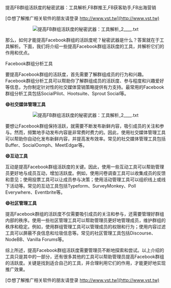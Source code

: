 提高FB群组活跃度的秘密武器：工具解析,FB群推王,FB获客助手,FB出海营销

[😍想了解推广相关软件的朋友请登录 http://www.vst.tw](http://www.vst.tw)

 <center><img src="https://vst.tw/MP4/tuiguang/png/8.png" alt="提高FB群组活跃度的秘密武器：工具解析_2____.txt"></center>

那么，如何才能提高Facebook群组的活跃度呢？秘密武器是什么？答案就在于工具解析。下面，我们将介绍一些提高Facebook群组活跃度的工具，并解析它们的作用和优点。

Facebook群组分析工具

要提高Facebook群组的活跃度，首先需要了解群组成员的行为和兴趣。Facebook群组分析工具可以帮助你了解群组成员的活跃度、参与程度和兴趣爱好等信息，为你制定针对性的社交媒体营销策略提供有力支持。最常用的Facebook群组分析工具包括SocialPilot、Hootsuite、Sprout Social等。

**😄社交媒体管理工具**

 <center><img src="https://vst.tw/MP4/tuiguang/png/2.png" alt="提高FB群组活跃度的秘密武器：工具解析_2____.txt"></center>

要想让Facebook群组保持活跃，就需要不断发布新鲜内容，吸引成员的关注和参与。然而，频繁地手动发布内容是非常费时费力的。因此，使用社交媒体管理工具可以帮助你自动化发布新鲜内容，并提高发布效率。常见的社交媒体管理工具包括Buffer、SocialOomph、MeetEdgar等。

**😄互动工具**

互动是提高Facebook群组活跃度的关键。因此，使用一些互动工具可以帮助管理员更好地与成员互动，增加活跃度。例如，使用问卷调查工具可以收集成员的反馈和意见；使用投票工具可以让成员参与决策；使用活动管理工具可以组织线上或线下活动等。常见的互动工具包括Typeform、SurveyMonkey、Poll Everywhere、Eventbrite等。

**😄社区管理工具**

提高Facebook群组的活跃度不仅需要吸引成员的关注和参与，还需要管理好群组内部的秩序。使用一些社区管理工具可以帮助管理员更好地管理成员，维护群组的秩序和稳定。例如，使用群组管理工具可以管理成员的权限和行为；使用内容过滤工具可以屏蔽不良信息和垃圾信息等。常见的社区管理工具包括Discourse、NodeBB、Vanilla Forums等。

综上所述，提高Facebook群组活跃度需要管理员不断地探索和尝试。以上介绍的工具只是其中的一部分，还有很多其他的工具可以帮助管理员提高Facebook群组的活跃度。关键是找到适合自己的工具，并合理利用它们的作用，才能更好地实现推广效果。

[😍想了解推广相关软件的朋友请登录 http://www.vst.tw](http://www.vst.tw)



